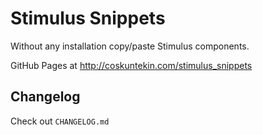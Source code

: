 # Stimulus Snippets

Without any installation copy/paste Stimulus components. 

GitHub Pages at http://coskuntekin.com/stimulus_snippets

## Changelog

Check out `CHANGELOG.md`
